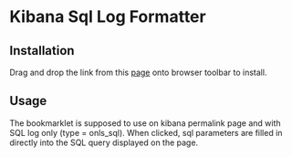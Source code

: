 # Kibana Sql Log Formatter

##  Installation
Drag and drop the link from this [page](https://rawgit.com/petrkoula/kibanaSqlLogFormatter/master/installPage.html) onto browser toolbar to install.

## Usage
The bookmarklet is supposed to use on kibana permalink page and with SQL log only (type = onls_sql). When clicked, sql parameters are filled in directly into the SQL query displayed on the page.
